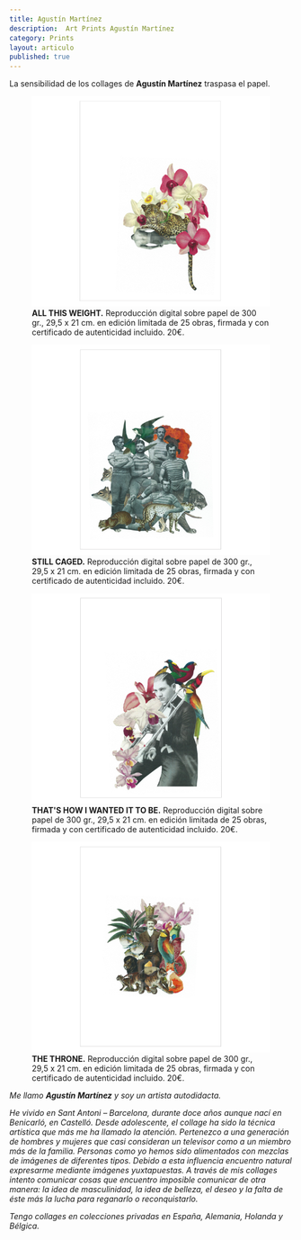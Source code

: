 ```yaml
---
title: Agustín Martínez
description:  Art Prints Agustín Martínez
category: Prints
layout: articulo
published: true
---
```

La sensibilidad de los collages de **Agustín Martínez** traspasa el papel.

<div class="figure-group">
<figure>
	<a href="/images/AGUS/allthis.jpg"><img src="/images/AGUS/allthis.jpg" alt="Agustín Martínez Collage"></a>
<figcaption><b>ALL THIS WEIGHT.</b> 
	Reproducción digital sobre papel de 300 gr., 29,5 x 21 cm. en edición limitada de 25 obras, firmada y con certificado de autenticidad incluido. 20€.
	</figcaption>
</figure>

<figure>
	<a href="/images/AGUS/still.jpg"><img src="/images/AGUS/still.jpg" alt="Agustín Martínez Collage"></a>
	<figcaption><b>STILL CAGED.</b>
	Reproducción digital sobre papel de 300 gr., 29,5 x 21 cm. en edición limitada de 25 obras, firmada y con certificado de autenticidad incluido. 20€.
	</figcaption>
</figure>

<figure>
	<a href="/images/AGUS/that's.jpg"><img src="/images/AGUS/that's.jpg" alt="Agustín Martínez Collage"></a>
	<figcaption><b>THAT'S HOW I WANTED IT TO BE.</b>
	Reproducción digital sobre papel de 300 gr., 29,5 x 21 cm. en edición limitada de 25 obras, firmada y con certificado de autenticidad incluido. 20€.
	</figcaption>
</figure>

<figure>
	<a href="/images/AGUS/throne.jpg"><img src="/images/AGUS/throne.jpg" alt="Agustín Martínez Collage"></a>
	<figcaption><b>THE THRONE.</b> 
	Reproducción digital sobre papel de 300 gr., 29,5 x 21 cm. en edición limitada de 25 obras, firmada y con certificado de autenticidad incluido. 20€.
	</figcaption>
</figure>
</div>

_Me llamo **Agustín Martínez** y soy un artista autodidacta._

_He vivido en Sant Antoni – Barcelona, durante doce años aunque nací en Benicarló, en Castelló. Desde adolescente, el collage ha sido la técnica artística que más me ha llamado la atención. Pertenezco a una generación de hombres y mujeres que casi consideran un televisor como a un miembro más de la familia. Personas como yo hemos sido alimentados con mezclas de imágenes de diferentes tipos. Debido a esta influencia encuentro natural expresarme mediante imágenes yuxtapuestas. A través de mis collages intento comunicar cosas que encuentro imposible comunicar de otra manera: la idea de masculinidad, la idea de belleza, el deseo y la falta de éste más la lucha para reganarlo o reconquistarlo._

_Tengo collages en colecciones privadas en España, Alemania, Holanda y Bélgica._

